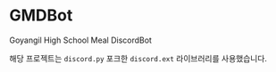 # GMDBot
Goyangil High School Meal DiscordBot

해당 프로젝트는 ``discord.py`` 포크한 ``discord.ext`` 라이브러리를 사용했습니다.
